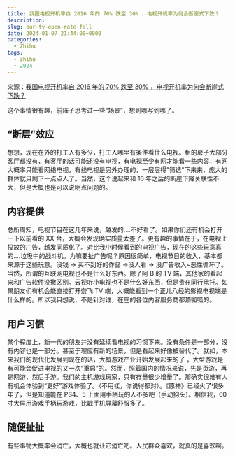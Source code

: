 ```yaml
---
title: 我国电视开机率自 2016 年的 70% 跌至 30% ，电视开机率为何会断崖式下跌？
description:
slug: our-tv-open-rate-fall
date: 2024-01-07 21:44:00+0000
categories:
  - Zhihu
tags:
  - zhihu
  - 2024
---
```


来源：[我国电视开机率自 2016 年的 70% 跌至 30% ，电视开机率为何会断崖式下跌？](https://www.zhihu.com/question/638134615/)

这个事情很有趣，前阵子思考过一些“场景”，想到哪写到哪了。

## “断层”效应

想想，现在在外的打工人有多少，打工人哪里有条件看什么电视。租的房子大部分客厅都没有，有客厅的话可能还没有电视，有电视至少有网才能看一些内容，有网大概率只能看网络电视，有线电视是另外办理的，一层层得"筛选"下来来，庞大的群体就只剩下一点点人了。当然，这个说起来和 16 年之后的断崖下降关联性不大，但是大概也是可以说明点问题的。

## 内容提供

总所周知，电视节目在这几年来说，越发的....不好看了。如果你们还有机会打开一下以前看的 XX 台，大概会发现确实质量太差了。更有趣的事情在于，在电视上投放的广告，越发同质化了。对比我小时候看到的电视广告，现在的这些玩意真的....垃圾中的战斗机。为嘛要扯广告呢？原因很简单，电视节目的收入，基本都来源于这些玩意。没钱 -> 买不到好的作品 ->没人看 -> 没广告收入~恶性循环了。当然，所谓的互联网电视也不是什么好东西。除了阿 B 的 TV 端，其他家的看起来和广告软件没撒区别。云视听小电视也不是什么好东西，但是贵在同行承托。如果朋友们有机会能直接打开奈飞 TV 端，大概能看到一个正儿八经的影视电视端是什么样的。所以我只想说，不是针对谁，在座的各位内容服务商都顶呱呱的。

## 用户习惯

某个程度上，新一代的朋友并没有延续看电视的习惯下来。没有条件是一部分，没有内容也是一部分。甚至于理应有新的场景，但是看起来好像被替代了。就如，本来我们的现代化发展到现在的话，大概游戏产业开始发展起来的了 ，大型游戏是有可能会促进电视的又一次“重启”的。然而，照着国内的情况来说，先是页游，再是网游，然后手游。我们的主机游戏玩家，只有存量很少增量了。那确实很难有人有机会体验到“更好”游戏体验了。（不用杠，你说得都对）。《原神》已经火了很多年了，但是知道能在 PS4、5 上面用手柄玩的人不多吧（手动狗头）。相信我，60 寸大屏用游戏手柄玩游戏，比戳手机屏幕舒服多了。

## 随便扯扯

有些事物大概率会消亡，大概也就让它消亡吧。人民群众喜欢，就真的是喜欢啊。

